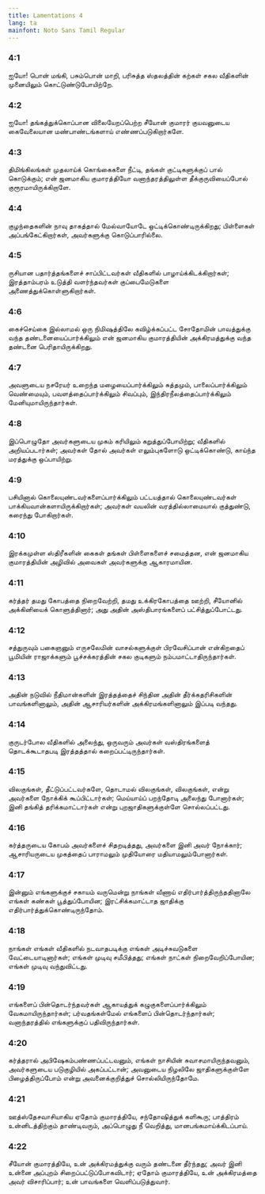 ```yaml
---
title: Lamentations 4
lang: ta
mainfont: Noto Sans Tamil Regular
---
```


###  4:1

ஐயோ! பொன் மங்கி, பசும்பொன் மாறி, பரிசுத்த ஸ்தலத்தின் கற்கள் சகல வீதிகளின் முனையிலும் கொட்டுண்டுபோயிற்றே.

###  4:2

ஐயோ! தங்கத்துக்கொப்பான விலையேறப்பெற்ற சீயோன் குமாரர் குயவனுடைய கைவேலையான மண்பாண்டங்களாய் எண்ணப்படுகிறார்களே.

###  4:3

திமிங்கிலங்கள் முதலாய்க் கொங்கைகளை நீட்டி, தங்கள் குட்டிகளுக்குப் பால் கொடுக்கும்; என் ஜனமாகிய குமாரத்தியோ வனாந்தரத்திலுள்ள தீக்குருவியைப்போல் குரூரமாயிருக்கிறாளே.

###  4:4

குழந்தைகளின் நாவு தாகத்தால் மேல்வாயோடே ஒட்டிக்கொண்டிருக்கிறது; பிள்ளைகள் அப்பங்கேட்கிறார்கள், அவர்களுக்கு கொடுப்பாரில்லை.

###  4:5

ருசியான பதார்த்தங்களைச் சாப்பிட்டவர்கள் வீதிகளில் பாழாய்க்கிடக்கிறார்கள்; இரத்தாம்பரம் உடுத்தி வளர்ந்தவர்கள் குப்பைமேடுகளை அணைத்துக்கொள்ளுகிறார்கள்.

###  4:6

கைச்செய்கை இல்லாமல் ஒரு நிமிஷத்திலே கவிழ்க்கப்பட்ட சோதோமின் பாவத்துக்கு வந்த தண்டனையைப்பார்க்கிலும் என் ஜனமாகிய குமாரத்தியின் அக்கிரமத்துக்கு வந்த தண்டனை பெரிதாயிருக்கிறது.

###  4:7

அவளுடைய நசரேயர் உறைந்த மழையைப்பார்க்கிலும் சுத்தமும், பாலைப்பார்க்கிலும் வெண்மையும், பவளத்தைப்பார்க்கிலும் சிவப்பும், இந்திரநீலத்தைப்பார்க்கிலும் மேனியுமாயிருந்தார்கள்.

###  4:8

இப்பொழுதோ அவர்களுடைய முகம் கரியிலும் கறுத்துப்போயிற்று; வீதிகளில் அறியப்படார்கள்; அவர்கள் தோல் அவர்கள் எலும்புகளோடு ஒட்டிக்கொண்டு, காய்ந்த மரத்துக்கு ஒப்பாயிற்று.

###  4:9

பசியினால் கொலையுண்டவர்களைப்பார்க்கிலும் பட்டயத்தால் கொலையுண்டவர்கள் பாக்கியவான்களாயிருக்கிறார்கள்; அவர்கள் வயலின் வரத்தில்லாமையால் குத்துண்டு, கரைந்து போகிறார்கள்.

###  4:10

இரக்கமுள்ள ஸ்திரீகளின் கைகள் தங்கள் பிள்ளைகளைச் சமைத்தன, என் ஜனமாகிய குமாரத்தியின் அழிவில் அவைகள் அவர்களுக்கு ஆகாரமாயின.

###  4:11

கர்த்தர் தமது கோபத்தை நிறைவேற்றி, தமது உக்கிரகோபத்தை ஊற்றி, சீயோனில் அக்கினியைக் கொளுத்தினார்; அது அதின் அஸ்திபாரங்களைப் பட்சித்துப்போட்டது.

###  4:12

சத்துருவும் பகைஞனும் எருசலேமின் வாசல்களுக்குள் பிரவேசிப்பான் என்கிறதைப் பூமியின் ராஜாக்களும் பூச்சக்கரத்தின் சகல குடிகளும் நம்பமாட்டாதிருந்தார்கள்.

###  4:13

அதின் நடுவில் நீதிமான்களின் இரத்தத்தைச் சிந்தின அதின் தீர்க்கதரிசிகளின் பாவங்களினாலும், அதின் ஆசாரியர்களின் அக்கிரமங்களினாலும் இப்படி வந்தது.

###  4:14

குருடர்போல வீதிகளில் அலைந்து, ஒருவரும் அவர்கள் வஸ்திரங்களைத் தொடக்கூடாதபடி இரத்தத்தால் கறைப்பட்டிருந்தார்கள்.

###  4:15

விலகுங்கள், தீட்டுப்பட்டவர்களே, தொடாமல் விலகுங்கள், விலகுங்கள், என்று அவர்களை நோக்கிக் கூப்பிட்டார்கள்; மெய்யாய்ப் பறந்தோடி அலைந்து போனார்கள்; இனி தங்கித் தரிக்கமாட்டார்கள் என்று புறஜாதிகளுக்குள்ளே சொல்லப்பட்டது.

###  4:16

கர்த்தருடைய கோபம் அவர்களைச் சிதறடித்தது, அவர்களை இனி அவர் நோக்கார்; ஆசாரியருடைய முகத்தைப் பாராமலும் முதியோரை மதியாமலும்போனார்கள்.

###  4:17

இன்னும் எங்களுக்குச் சகாயம் வருமென்று நாங்கள் வீணாய் எதிர்பார்த்திருந்ததினாலே எங்கள் கண்கள் பூத்துப்போயின; இரட்சிக்கமாட்டாத ஜாதிக்கு எதிர்பார்த்துக்கொண்டிருந்தோம்.

###  4:18

நாங்கள் எங்கள் வீதிகளில் நடவாதபடிக்கு எங்கள் அடிச்சுவடுகளை வேட்டையாடினார்கள்; எங்கள் முடிவு சமீபித்தது; எங்கள் நாட்கள் நிறைவேறிப்போயின; எங்கள் முடிவு வந்துவிட்டது.

###  4:19

எங்களைப் பின்தொடர்ந்தவர்கள் ஆகாயத்துக் கழுகுகளைப்பார்க்கிலும் வேகமாயிருந்தார்கள்; பர்வதங்கள்மேல் எங்களைப் பின்தொடர்ந்தார்கள்; வனாந்தரத்தில் எங்களுக்குப் பதிவிருந்தார்கள்.

###  4:20

கர்த்தரால் அபிஷேகம்பண்ணப்பட்டவனும், எங்கள் நாசியின் சுவாசமாயிருந்தவனும், அவர்களுடைய படுகுழியில் அகப்பட்டான்; அவனுடைய நிழலிலே ஜாதிகளுக்குள்ளே பிழைத்திருப்போம் என்று அவனைக்குறித்துச் சொல்லியிருந்தோமே.

###  4:21

ஊத்ஸ்தேசவாசியாகிய ஏதோம் குமாரத்தியே, சந்தோஷித்துக் களிகூரு; பாத்திரம் உன்னிடத்திற்கும் தாண்டிவரும், அப்பொழுது நீ வெறித்து, மானபங்கமாய்க்கிடப்பாய்.

###  4:22

சீயோன் குமாரத்தியே, உன் அக்கிரமத்துக்கு வரும் தண்டனை தீர்ந்தது; அவர் இனி உன்னை அப்புறம் சிறைப்பட்டுப்போகவிடார்; ஏதோம் குமாரத்தியே, உன் அக்கிரமத்தை அவர் விசாரிப்பார்; உன் பாவங்களை வெளிப்படுத்துவார்.

